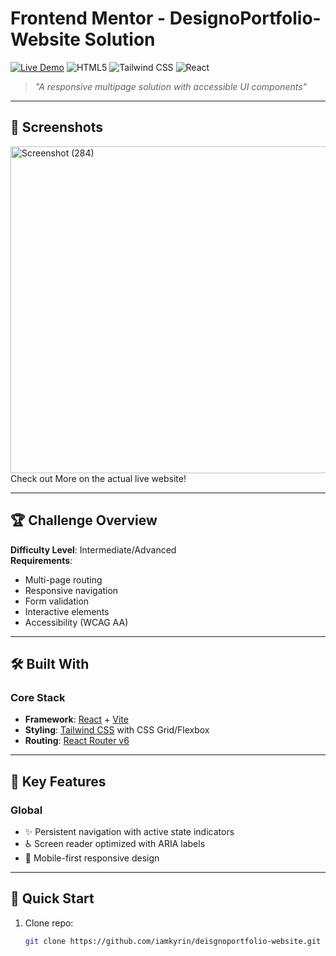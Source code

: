 # Frontend Mentor - DesignoPortfolio-Website Solution

[![Live Demo](https://img.shields.io/badge/🌐_Live_Demo-Click_Here-8A2BE2?style=for-the-badge&logo=vercel)]([designoportfolio-website.netlify.app](https://designoportfolio-website.netlify.app))
![HTML5](https://img.shields.io/badge/HTML5-E34F26?style=for-the-badge&logo=html5&logoColor=white)
![Tailwind CSS](https://img.shields.io/badge/Tailwind_CSS-38B2AC?style=for-the-badge&logo=tailwind-css&logoColor=white)
![React](https://img.shields.io/badge/React-20232A?style=for-the-badge&logo=react&logoColor=61DAFB)

> *"A responsive multipage solution with accessible UI components"*

---

## 📸 Screenshots

<img width="1046" height="523" alt="Screenshot (284)" src="https://github.com/user-attachments/assets/1d860db0-e3cb-4f1d-958c-9c9970fb7c30" />
Check out More on the actual live website!

---

## 🏆 Challenge Overview

**Difficulty Level**: Intermediate/Advanced  
**Requirements**: 
- Multi-page routing
- Responsive navigation
- Form validation
- Interactive elements
- Accessibility (WCAG AA)

---

## 🛠 Built With

### Core Stack
- **Framework**: [React](https://react.dev/) + [Vite](https://vitejs.dev/)
- **Styling**: [Tailwind CSS](https://tailwindcss.com/) with CSS Grid/Flexbox
- **Routing**: [React Router v6](https://reactrouter.com/)
  

---

## 🎯 Key Features


### Global
- ✨ Persistent navigation with active state indicators
- ♿ Screen reader optimized with ARIA labels
- 📱 Mobile-first responsive design

---

## 🚀 Quick Start

1. Clone repo:
   ```bash
   git clone https://github.com/iamkyrin/deisgnoportfolio-website.git
